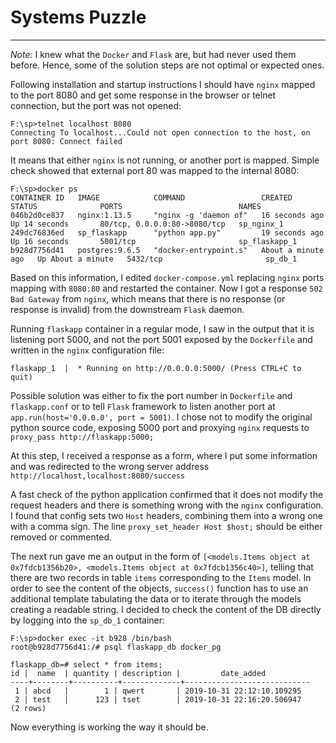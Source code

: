 # Systems Puzzle
----
*Note:* I knew what the `Docker` and `Flask` are, but had never used them before. Hence, some of the solution steps are not optimal or expected ones.

Following installation and startup instructions I should have `nginx` mapped to the port 8080 and get some response
in the browser or telnet connection, but the port was not opened:

	F:\sp>telnet localhost 8080
	Connecting To localhost...Could not open connection to the host, on port 8080: Connect failed

It means that either `nginx` is not running, or another port is mapped. Simple check showed that external port 80 was mapped to the internal 8080:

	F:\sp>docker ps
	CONTAINER ID   IMAGE            COMMAND                 CREATED              STATUS              PORTS                          NAMES
	046b2d0ce837   nginx:1.13.5     "nginx -g 'daemon of"   16 seconds ago       Up 14 seconds       80/tcp, 0.0.0.0:80->8080/tcp   sp_nginx_1
	249dc76836ed   sp_flaskapp      "python app.py"         19 seconds ago       Up 16 seconds       5001/tcp                       sp_flaskapp_1
	b928d7756d41   postgres:9.6.5   "docker-entrypoint.s"   About a minute ago   Up About a minute   5432/tcp                       sp_db_1
	
Based on this information, I edited `docker-compose.yml` replacing `nginx` ports mapping with `8080:80` and restarted the container.
Now I got a response `502 Bad Gateway` from `nginx`, which means that there is no response (or response is invalid) from the downstream `Flask` daemon. 

Running `flaskapp` container in a regular mode, I saw in the output that it is listening port 5000,
and not the port 5001 exposed by the `Dockerfile` and written in the `nginx` configuration file:

	flaskapp_1  |  * Running on http://0.0.0.0:5000/ (Press CTRL+C to quit)

Possible solution was either to fix the port number in `Dockerfile` and `flaskapp.conf` or to tell `Flask` framework to listen another port at `app.run(host='0.0.0.0', port = 5001)`.
I chose not to modify the original python source code, exposing 5000 port and proxying `nginx` requests to `proxy_pass http://flaskapp:5000;`

At this step, I received a response as a form, where I put some information and was redirected to the wrong server address `http://localhost,localhost:8080/success`

A fast check of the python application confirmed that it does not modify the request headers and there is something wrong with the `nginx` configuration. I found that config sets two `Host` headers, combining them into a wrong one with a comma sign. The line `proxy_set_header Host $host;` should be either removed or commented.

The next run gave me an output in the form of `[<models.Items object at 0x7fdcb1356b20>, <models.Items object at 0x7fdcb1356c40>]`, telling that there are two records in table `items` corresponding to the `Items` model. In order to see the content of the objects, `success()` function has to use an additional template tabulating the data or to iterate through the models creating a readable string. I decided to check the content of the DB directly by logging into the `sp_db_1` container:

    F:\sp>docker exec -it b928 /bin/bash
    root@b928d7756d41:/# psql flaskapp_db docker_pg
	
	flaskapp_db=# select * from items;
    id |  name  | quantity | description |         date_added
    ----+--------+----------+-------------+----------------------------
     1 | abcd   |        1 | qwert       | 2019-10-31 22:12:10.109295
     2 | test   |      123 | tset        | 2019-10-31 22:16:20.506947
    (2 rows)

Now everything is working the way it should be.